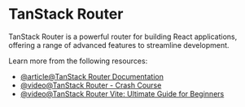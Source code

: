 # TanStack Router

TanStack Router is a powerful router for building React applications, offering a range of advanced features to streamline development.

Learn more from the following resources:

- [@article@TanStack Router Documentation](https://tanstack.com/router/latest/docs/framework/react/overview)
- [@video@TanStack Router - Crash Course](https://www.youtube.com/watch?v=4sslBg8LprE&list=PLOQjd5dsGSxJilh0lBofeY8Qib98kzmF5)
- [@video@TanStack Router Vite: Ultimate Guide for Beginners](https://www.youtube.com/watch?v=AN9rD7y9MS8)
